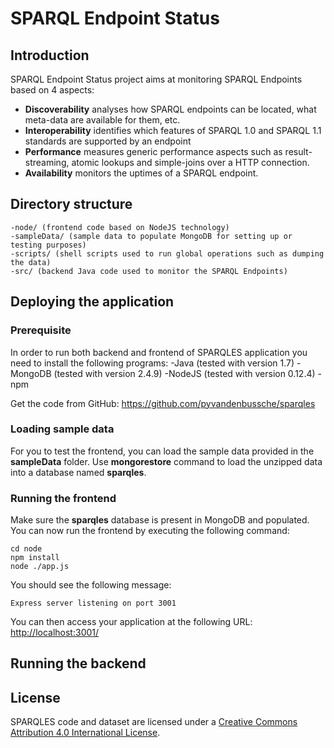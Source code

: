 # SPARQL Endpoint Status

## Introduction

SPARQL Endpoint Status project aims at monitoring SPARQL Endpoints based on 4 aspects:

* **Discoverability** analyses how SPARQL endpoints can be located, what meta-data are available for them, etc.
* **Interoperability** identifies which features of SPARQL 1.0 and SPARQL 1.1 standards are supported by an endpoint
* **Performance** measures generic performance aspects such as result-streaming, atomic lookups and simple-joins over a HTTP connection.
* **Availability** monitors the uptimes of a SPARQL endpoint.

## Directory structure
```
-node/ (frontend code based on NodeJS technology)
-sampleData/ (sample data to populate MongoDB for setting up or testing purposes)
-scripts/ (shell scripts used to run global operations such as dumping the data)
-src/ (backend Java code used to monitor the SPARQL Endpoints)
```

## Deploying the application

### Prerequisite
In order to run both backend and frontend of SPARQLES application you need to install the following programs:
-Java (tested with version 1.7)
-MongoDB (tested with version 2.4.9)
-NodeJS (tested with version 0.12.4)
-npm

Get the code from GitHub: https://github.com/pyvandenbussche/sparqles

### Loading sample data
For you to test the frontend, you can load the sample data provided in the **sampleData** folder. Use **mongorestore** command to load the unzipped data into a database named **sparqles**.

### Running the frontend
Make sure the **sparqles** database is present in MongoDB and populated. You can now run the frontend by executing the following command:
```
cd node
npm install
node ./app.js
```

You should see the following message:
```
Express server listening on port 3001
```
You can then access your application at the following URL: [http://localhost:3001/](http://localhost:3001/)

## Running the backend


## License
SPARQLES code and dataset are licensed under a [Creative Commons Attribution 4.0 International License]( https://creativecommons.org/licenses/by/4.0/).
